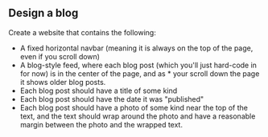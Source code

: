 ## Design a blog

Create a website that contains the following:

* A fixed horizontal navbar (meaning it is always on the top of the page, even if you scroll down)
* A blog-style feed, where each blog post (which you'll just hard-code in for now) is in the center of the page, and as *    your scroll down the page it shows older blog posts.
* Each blog post should have a title of some kind
* Each blog post should have the date it was "published"
* Each blog post should have a photo of some kind near the top of the text, and the text should wrap around the photo and have a reasonable margin between the photo and the wrapped text.